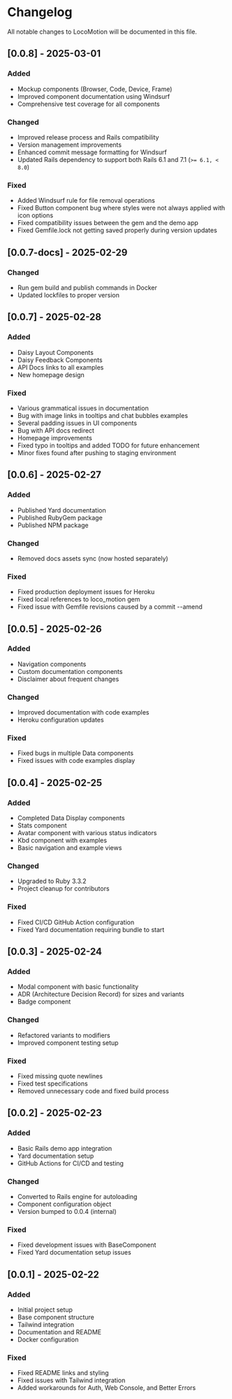 # Changelog

All notable changes to LocoMotion will be documented in this file.

## [0.0.8] - 2025-03-01

### Added
- Mockup components (Browser, Code, Device, Frame)
- Improved component documentation using Windsurf
- Comprehensive test coverage for all components

### Changed
- Improved release process and Rails compatibility
- Version management improvements
- Enhanced commit message formatting for Windsurf
- Updated Rails dependency to support both Rails 6.1 and 7.1 (`>= 6.1, < 8.0`)

### Fixed
- Added Windsurf rule for file removal operations
- Fixed Button component bug where styles were not always applied with icon options
- Fixed compatibility issues between the gem and the demo app
- Fixed Gemfile.lock not getting saved properly during version updates

## [0.0.7-docs] - 2025-02-29

### Changed
- Run gem build and publish commands in Docker
- Updated lockfiles to proper version

## [0.0.7] - 2025-02-28

### Added
- Daisy Layout Components
- Daisy Feedback Components
- API Docs links to all examples
- New homepage design

### Fixed
- Various grammatical issues in documentation
- Bug with image links in tooltips and chat bubbles examples
- Several padding issues in UI components
- Bug with API docs redirect
- Homepage improvements
- Fixed typo in tooltips and added TODO for future enhancement
- Minor fixes found after pushing to staging environment

## [0.0.6] - 2025-02-27

### Added
- Published Yard documentation
- Published RubyGem package
- Published NPM package

### Changed
- Removed docs assets sync (now hosted separately)

### Fixed
- Fixed production deployment issues for Heroku
- Fixed local references to loco_motion gem
- Fixed issue with Gemfile revisions caused by a commit --amend

## [0.0.5] - 2025-02-26

### Added
- Navigation components
- Custom documentation components
- Disclaimer about frequent changes

### Changed
- Improved documentation with code examples
- Heroku configuration updates

### Fixed
- Fixed bugs in multiple Data components
- Fixed issues with code examples display

## [0.0.4] - 2025-02-25

### Added
- Completed Data Display components
- Stats component
- Avatar component with various status indicators
- Kbd component with examples
- Basic navigation and example views

### Changed
- Upgraded to Ruby 3.3.2
- Project cleanup for contributors

### Fixed
- Fixed CI/CD GitHub Action configuration
- Fixed Yard documentation requiring bundle to start

## [0.0.3] - 2025-02-24

### Added
- Modal component with basic functionality
- ADR (Architecture Decision Record) for sizes and variants
- Badge component

### Changed
- Refactored variants to modifiers
- Improved component testing setup

### Fixed
- Fixed missing quote newlines
- Fixed test specifications
- Removed unnecessary code and fixed build process

## [0.0.2] - 2025-02-23

### Added
- Basic Rails demo app integration
- Yard documentation setup
- GitHub Actions for CI/CD and testing

### Changed
- Converted to Rails engine for autoloading
- Component configuration object
- Version bumped to 0.0.4 (internal)

### Fixed
- Fixed development issues with BaseComponent
- Fixed Yard documentation setup issues

## [0.0.1] - 2025-02-22

### Added
- Initial project setup
- Base component structure
- Tailwind integration
- Documentation and README
- Docker configuration

### Fixed
- Fixed README links and styling
- Fixed issues with Tailwind integration
- Added workarounds for Auth, Web Console, and Better Errors
